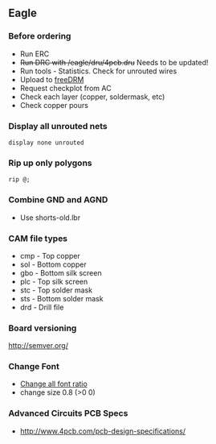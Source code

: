 ## Eagle

### Before ordering
* Run ERC
* ~~Run DRC with /eagle/dru/4pcb.dru~~ Needs to be updated!
* Run tools - Statistics. Check for unrouted wires
* Upload to [freeDRM](https://www.freedfm.com)
* Request checkplot from AC
* Check each layer (copper, soldermask, etc)
* Check copper pours

### Display all unrouted nets
`display none unrouted`

### Rip up only polygons
`rip @;`

### Combine GND and AGND
* Use shorts-old.lbr

### CAM file types
* cmp - Top copper
* sol - Bottom copper
* gbo - Bottom silk screen
* plc - Top silk screen
* stc - Top solder mask
* sts - Bottom solder mask
* drd - Drill file

### Board versioning
http://semver.org/

### Change Font
* [Change all font ratio](https://www.element14.com/community/thread/18176/l/how-do-i-change-all-fonts-to-vector-on-the-same-pcb-at-once?displayFullThread=true)
* change size 0.8 (>0 0)

### Advanced Circuits PCB Specs
* http://www.4pcb.com/pcb-design-specifications/
